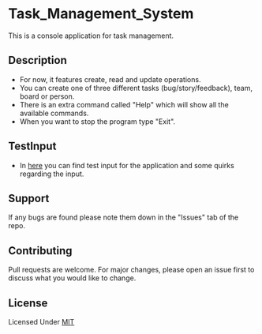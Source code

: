 # Task_Management_System
This is a console application for task management.

## Description
- For now, it features create, read and update operations. 
- You can create one of three different tasks (bug/story/feedback), team, board or person. 
- There is an extra command called "Help" which will show all the available commands.
- When you want to stop the program type "Exit".

## TestInput
- In [here](https://github.com/Dev-team-3-A54-C/Task_Management_System/blob/main/TestInput.txt) you can find test input for the application and some quirks regarding the input.

## Support 
If any bugs are found please note them down in the "Issues" tab of the repo. 

## Contributing
Pull requests are welcome. For major changes, please open an issue first to discuss what you would like to change.

## License 
Licensed Under [MIT](https://choosealicense.com/licenses/mit/)
